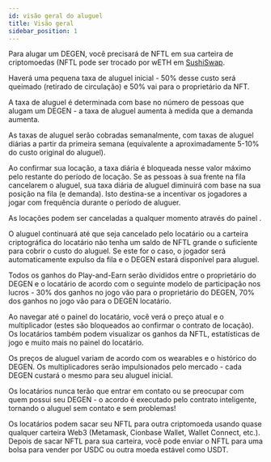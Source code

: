 ```yaml
---
id: visão geral do aluguel
title: Visão geral
sidebar_position: 1
---
```


Para alugar um DEGEN, você precisará de NFTL em sua carteira de criptomoedas (NFTL pode ser trocado por wETH em [SushiSwap](https://sushi.com/).

Haverá uma pequena taxa de aluguel inicial - 50% desse custo será queimado (retirado de circulação) e 50% vai para o proprietário da NFT.

A taxa de aluguel é determinada com base no número de pessoas que alugam um DEGEN - a taxa de aluguel aumenta à medida que a demanda aumenta.

As taxas de aluguel serão cobradas semanalmente, com taxas de aluguel diárias a partir da primeira semana (equivalente a aproximadamente 5-10% do custo original do aluguel).

Ao confirmar sua locação, a taxa diária é bloqueada nesse valor máximo pelo restante do período de locação. Se as pessoas à sua frente na fila cancelarem o aluguel, sua taxa diária de aluguel diminuirá com base na sua posição na fila (e demanda). Isto destina-se a incentivar os jogadores a jogar com frequência durante o período de aluguer.

As locações podem ser canceladas a qualquer momento através do painel [](https://niftyleague.com/profile).

O aluguel continuará até que seja cancelado pelo locatário ou a carteira criptográfica do locatário não tenha um saldo de NFTL grande o suficiente para cobrir o custo do aluguel. Se este for o caso, o jogador será automaticamente expulso da fila e o DEGEN estará disponível para aluguel.

Todos os ganhos do Play-and-Earn serão divididos entre o proprietário do DEGEN e o locatário de acordo com o seguinte modelo de participação nos lucros - 30% dos ganhos no jogo vão para o proprietário do DEGEN, 70% dos ganhos no jogo vão para o DEGEN locatário.

Ao navegar até o painel do locatário, você verá o preço atual e o multiplicador (estes são bloqueados ao confirmar o contrato de locação). Os locatários também podem visualizar os ganhos da NFTL, estatísticas de jogo e muito mais no painel do locatário.

Os preços de aluguel variam de acordo com os wearables e o histórico do DEGEN. Os multiplicadores serão impulsionados pelo mercado - cada DEGEN custará o mesmo para seu aluguel inicial.

Os locatários nunca terão que entrar em contato ou se preocupar com quem possui seu DEGEN - o acordo é executado pelo contrato inteligente, tornando o aluguel sem contato e sem problemas!

Os locatários podem sacar seu NFTL para outra criptomoeda usando quase qualquer carteira Web3 (Metamask, Cionbase Wallet, Wallet Connect, etc.). Depois de sacar NFTL para sua carteira, você pode enviar o NFTL para uma bolsa para vender por USDC ou outra moeda estável como USDT.

